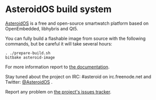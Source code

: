 AsteroidOS build system
=======================

[AsteroidOS](http://asteroidos.org) is a free and open-source smartwatch platform based on OpenEmbedded, libhybris and Qt5.

You can fully build a flashable image from source with the following commands, but be careful it will take several hours:

    . ./prepare-build.sh
    bitbake asteroid-image

For more information report to [the documentation](https://asteroidos.org/wiki/documentation/).

Stay tuned about the project on IRC: #asteroid on irc.freenode.net and Twitter: [@AsteroidOS](http://twitter.com/AsteroidOS) .

Report any problem on [the project's issues tracker](https://github.com/AsteroidOS/asteroid/issues).
